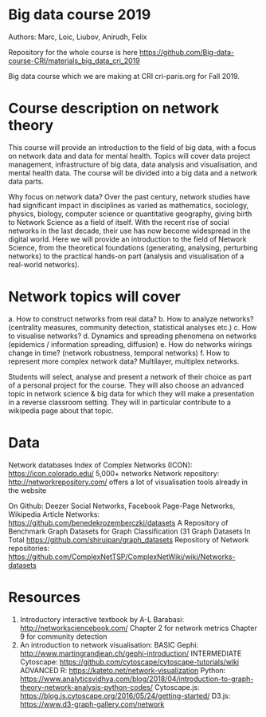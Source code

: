 # Big data course 2019

Authors: Marc, Loic, Liubov, Anirudh, Felix

Repository for the whole course is here https://github.com/Big-data-course-CRI/materials_big_data_cri_2019

Big data course which we are making at CRI cri-paris.org for Fall 2019.

# Course description on network theory
This course will provide an introduction to the field of big data, with a focus on network data and data for mental health. Topics will cover data project management, infrastructure of big data, data analysis and visualisation, and mental health data. The course will be divided into a big data and a network data parts.


Why focus on network data? Over the past century, network studies have had significant impact in disciplines as varied as mathematics, sociology, physics, biology, computer science or quantitative geography, giving birth to Network Science as a field of itself. With the recent rise of social networks in the last decade, their use has now become widespread in the digital world. Here we will provide an introduction to the field of Network Science,  from the theoretical foundations (generating, analysing, perturbing networks) to the practical hands-on part (analysis and visualisation of a real-world networks). 

# Network topics will cover
a. How to construct networks from real data?
b. How to analyze networks? (centrality measures, community detection, statistical analyses etc.)
c. How to visualise networks? 
d. Dynamics and spreading phenomena on networks (epidemics / information spreading, diffusion)
e. How do networks wirings change in time? (network robustness, temporal networks)
f. How to represent more complex network data? Multilayer, multiplex networks.

Students will select, analyse and present a network of their choice as part of a personal project for the course. They will also choose an advanced topic in network science & big data for which they will make a presentation in a reverse classroom setting. They will in particular contribute to a wikipedia page about that topic.



# Data 
Network databases Index of Complex Networks (ICON): https://icon.colorado.edu/ 5,000+ networks Network repository: http://networkrepository.com/ offers a lot of visualisation tools already in the website

On Github: Deezer Social Networks, Facebook Page-Page Networks, Wikipedia Article Networks: https://github.com/benedekrozemberczki/datasets A Repository of Benchmark Graph Datasets for Graph Classification (31 Graph Datasets In Total https://github.com/shiruipan/graph_datasets Repository of Network repositories: https://github.com/ComplexNetTSP/ComplexNetWiki/wiki/Networks-datasets

# Resources 
1. Introductory interactive textbook by A-L Barabasi: http://networksciencebook.com/ 
Chapter 2 for network metrics
Chapter 9 for community detection
2. An introduction to network visualisation: 
BASIC 
Gephi: http://www.martingrandjean.ch/gephi-introduction/
INTERMEDIATE
Cytoscape:  https://github.com/cytoscape/cytoscape-tutorials/wiki
ADVANCED
R: https://kateto.net/network-visualization 
Python: https://www.analyticsvidhya.com/blog/2018/04/introduction-to-graph-theory-network-analysis-python-codes/
Cytoscape.js: https://blog.js.cytoscape.org/2016/05/24/getting-started/
D3.js: https://www.d3-graph-gallery.com/network
